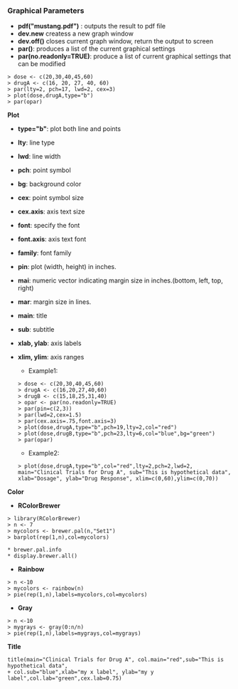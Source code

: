 ### Graphical Parameters

* **pdf("mustang.pdf")** : outputs the result to pdf file
* **dev.new** createss a new graph window
* **dev.off()** closes current graph window, return the output to screen
* **par()**: produces a list of the current graphical settings
* **par(no.readonly=TRUE)**: produce a list of current graphical settings that can be modified

```
> dose <- c(20,30,40,45,60)
> drugA <- c(16, 20, 27, 40, 60)
> par(lty=2, pch=17, lwd=2, cex=3)
> plot(dose,drugA,type="b")
> par(opar)
```
**Plot**
* **type="b"**: plot both line and points
* **lty**: line type
* **lwd**: line width
* **pch**: point symbol
* **bg**: background color
* **cex**: point symbol size
* **cex.axis**: axis text size
* **font**: specify the font
* **font.axis**: axis text font
* **family**: font family
* **pin**: plot (width, height) in inches.
* **mai**: numeric vector indicating margin size in inches.(bottom, left, top, right)
* **mar**: margin size in lines.
* **main**: title
* **sub**: subtitle
* **xlab, ylab**: axis labels
* **xlim, ylim**: axis ranges

    * Example1:
    ```
    > dose <- c(20,30,40,45,60)
    > drugA <- c(16,20,27,40,60)
    > drugB <- c(15,18,25,31,40)
    > opar <- par(no.readonly=TRUE)
    > par(pin=c(2,3))
    > par(lwd=2,cex=1.5)
    > par(cex.axis=.75,font.axis=3)
    > plot(dose,drugA,type="b",pch=19,lty=2,col="red")
    > plot(dose,drugB,type="b",pch=23,lty=6,col="blue",bg="green")
    > par(opar)
    ```
    * Example2:
    ```
    > plot(dose,drugA,type="b",col="red",lty=2,pch=2,lwd=2, 
    main="Clinical Trials for Drug A", sub="This is hypothetical data",
    xlab="Dosage", ylab="Drug Response", xlim=c(0,60),ylim=c(0,70))
    ```
    
**Color**
* **RColorBrewer**
```
> library(RColorBrewer)
> n <- 7
> mycolors <- brewer.pal(n,"Set1")
> barplot(rep(1,n),col=mycolors)
```
    * brewer.pal.info
    * display.brewer.all()
    
* **Rainbow**
```
> n <-10
> mycolors <- rainbow(n)
> pie(rep(1,n),labels=mycolors,col=mycolors)
```
* **Gray**
```
> n <-10
> mygrays <- gray(0:n/n)
> pie(rep(1,n),labels=mygrays,col=mygrays)
```

**Title**
```
title(main="Clinical Trials for Drug A", col.main="red",sub="This is hypothetical data",
+ col.sub="blue",xlab="my x label", ylab="my y label",col.lab="green",cex.lab=0.75)
```
